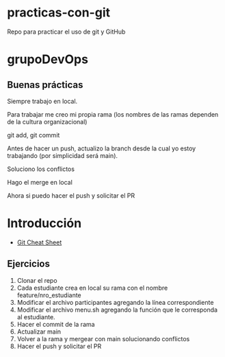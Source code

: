 # practicas-con-git
Repo para practicar el uso de git y GitHub

# grupoDevOps

## Buenas prácticas
Siempre trabajo en local.

Para trabajar me creo mi propia rama (los nombres de las ramas dependen de la cultura organizacional)

git add, git commit

Antes de hacer un push, actualizo la branch desde la cual yo estoy trabajando (por simplicidad será main).

Soluciono los conflictos

Hago el merge en local

Ahora si puedo hacer el push y solicitar el PR

# Introducción

- [Git Cheat Sheet](https://education.github.com/git-cheat-sheet-education.pdf)

## Ejercicios
1. Clonar el repo
2. Cada estudiante crea en local su rama con el nombre feature/nro_estudiante
3. Modificar el archivo participantes agregando la línea correspondiente
4. Modificar el archivo menu.sh agregando la función que le corresponda al estudiante.
5. Hacer el commit de la rama
6. Actualizar main
7. Volver a la rama y mergear con main solucionando conflictos
8. Hacer el push y solicitar el PR
